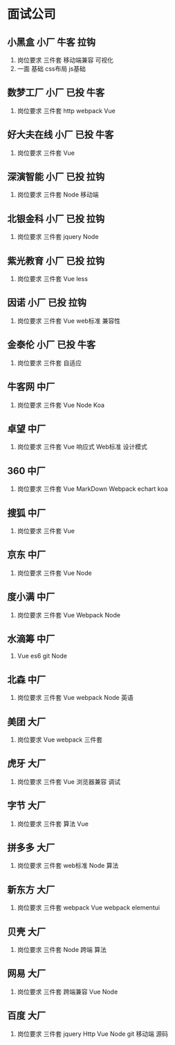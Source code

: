 # 面试公司

## 小黑盒 小厂  牛客  拉钩

1. 岗位要求 三件套 移动端兼容 可视化
2. 一面  基础  css布局  js基础

## 数梦工厂 小厂 已投  牛客

1. 岗位要求 三件套 http webpack Vue

## 好大夫在线 小厂 已投 牛客

1. 岗位要求  三件套 Vue 

## 深演智能 小厂 已投 拉钩

1. 岗位要求 三件套 Node 移动端

## 北银金科 小厂 已投 拉钩  

1. 岗位要求 三件套 jquery Node

## 紫光教育 小厂 已投 拉钩

1. 岗位要求 三件套 Vue less 

## 因诺 小厂  已投  拉钩  

1. 岗位要求 三件套 Vue web标准 兼容性

## 金泰伦 小厂 已投 牛客

1. 岗位要求 三件套 自适应









## 牛客网  中厂

1. 岗位要求 三件套 Vue Node Koa

## 卓望 中厂

1. 岗位要求 三件套 Vue 响应式 Web标准 设计模式

## 360 中厂

1. 岗位要求 三件套 Vue MarkDown Webpack echart koa 

## 搜狐 中厂

1. 岗位要求 三件套 Vue

## 京东 中厂

1. 岗位要求 三件套 Vue Node 

## 度小满 中厂

1. 岗位要求 三件套 Vue Webpack Node

## 水滴筹 中厂

1. Vue es6 git Node

## 北森 中厂

1. 岗位要求 三件套 Vue webpack Node 英语







## 美团 大厂

1. 岗位要求 Vue webpack 三件套

## 虎牙 大厂

1. 岗位要求 三件套 Vue 浏览器兼容 调试

## 字节 大厂

1. 岗位要求 三件套 算法 Vue

## 拼多多 大厂

1. 岗位要求 三件套 web标准 Node 算法

## 新东方 大厂

1. 岗位要求 三件套 webpack Vue webpack elementui

## 贝壳  大厂

1. 岗位要求 三件套 Node 跨端 算法

## 网易 大厂

1. 岗位要求 三件套 跨端兼容 Vue Node

## 百度 大厂

1. 岗位要求 三件套 jquery Http Vue Node git 移动端 源码